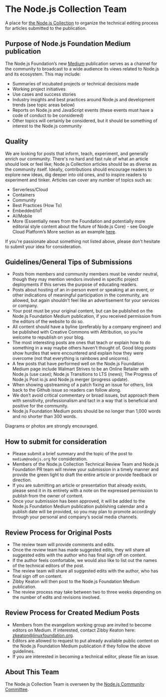 # The Node.js Collection Team
A place for [the Node.js Collection](https://medium.com/the-node-js-collection) to organize the technical editing process for articles submitted to the publication.

## Purpose of Node.js Foundation Medium publication
The Node.js Foundation’s new [Medium](https://medium.com/) publication serves as a channel for the community to broadcast to a wide audience its views related to Node.js and its ecosystem. This may include:

- Summaries of incubated projects or technical decisions made
- Working project initiatives
- Use cases and success stories
- Industry insights and best practices around Node.js and development trends (see topic areas below)
- Reports on Node.js and JavaScript events (these events must have a code of conduct to be considered)
- Other topics will certainly be considered, but it should be something of interest to the Node.js community

## Quality
We are looking for posts that inform, teach, experiment, and generally enrich our community. There's no hard and fast rule of what an article should look or feel like; Node.js Collection articles should be as diverse as the community itself. Ideally, contributions should encourage readers to explore new ideas, dig deeper into old ones, and to inspire readers to experiment and tinker. Articles can cover any number of topics such as:

- Serverless/Cloud
- Containers
- Community
- Best Practices (How To)
- Embedded/IoT
- AI/Mobile
- More (Essentially news from the Foundation and potentially more editorial style content about the future of Node.js Core) - see Google Cloud Platform’s More section as an example [here](https://cloudplatform.googleblog.com).

If you're passionate about something not listed above, please don't hesitate to submit your idea for consideration.

## Guidelines/General Tips of Submissions

- Posts from members and community members must be vendor neutral, though they may mention vendors involved in specific project deployments if this serves the purpose of educating readers. 
- Posts about hosting of an in-person event or speaking at an event, or other indications of meaningful participation in the community, are allowed, but again shouldn’t feel like an advertisement for your services or company. 
- Your post must be your original content, but can be published on the Node.js Foundation Medium publication, if you received permission from the editors of the website to do so.
- All content should have a byline (preferably by a company engineer) and be published with Creative Commons with Attribution, so you’re welcome to republish on your blog.
- The most interesting posts are ones that teach or explain how to do something in a way maybe others haven’t thought of. Good blog posts show hurdles that were encountered and explain how they were overcome (not that everything is rainbows and unicorns). 
- A few posts that have performed well on the Node.js Foundation Medium page include Walmart Strives to be an Online Retailer with Node.js (use case); Node.js Transitions to LTS (news); The Progress of Node.js Post io.js and Node.js merger (progress update).
- When showing upstreaming of a patch fixing an issue for others, link back to the Github issue so readers can follow along. 
- We don’t avoid critical commentary or broad issues, but approach them with sensitivity, professionalism and tact in a way that is beneficial and positive for the community. 
- Node.js Foundation Medium posts should be no longer than 1,000 words and no shorter than 300 words. 

Diagrams or photos are strongly encouraged. 

## How to submit for consideration

- Please submit a brief summary and the topic of the post to `medium@nodejs.org` for consideration. 
- Members of the Node.js Collection Technical Review Team and Node.js Foundation PR team will review your submission in a timely manner and provide the green light to draft the entire article or provide feedback or direction.
- If you are submitting an article or presentation that already exists, please send it in its entirety with a note on the expressed permission to publish from the owner of content.
- Once your submission has been approved, it will be added to the Node.js Foundation Medium publication publishing calendar and a publish date will be provided, so you may plan to promote accordingly through your personal and company’s social media channels. 

## Review Process for Original Posts
- The review team will provide comments and edits. 
- Once the review team has made suggested edits, they will share all suggested edits with the author who has final sign off on content.
- If the author feels comfortable, we would also like to list out the names of the technical editors of the post.
- The review team will share all suggested edits with the author, who has final sign off on content.  
- Zibby Keaton will then post to the Node.js Foundation Medium publication.
- The review process may take between two to three weeks depending on the number of edits and revisions involved. 

## Review Process for Created Medium Posts
- Members from the evangelism working group are invited to become editors on Medium. If interested, contact Zibby Keaton here: zkeaton@linuxfoundation.org.
- Editors are allowed to request to put already available public content on the Node.js Foundation Medium publication if they follow the above guidelines. 
- If you are interested in becoming a technical editor, please file an issue.

## About This Team
The Node.js Collection Team is overseen by the [Node.js Community Committee](https://github.com/nodejs/community-committee). 
